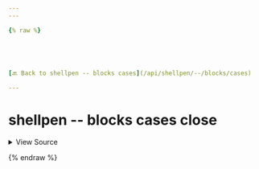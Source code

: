 ```yaml
---
---

{% raw %}





[🔙 Back to shellpen -- blocks cases](/api/shellpen/--/blocks/cases)

---
```








<!-- Todo, if there are no subcommands under the child commands, use a smaller heading size -->

# shellpen -- blocks cases close



<details>
  <summary>View Source</summary>

{% endraw %}
{% highlight sh %}
"close")
  if [ "${_SHELLPEN_CASE_OPEN[$_SHELLPEN_CURRENT_SOURCE_INDEX]}" = true ];
  then
    shellpen esac
  fi
  _SHELLPEN_CASE_OPEN[$_SHELLPEN_CURRENT_SOURCE_INDEX]=false
{% endhighlight %}
{% raw %}

</details>








  
{% endraw %}
